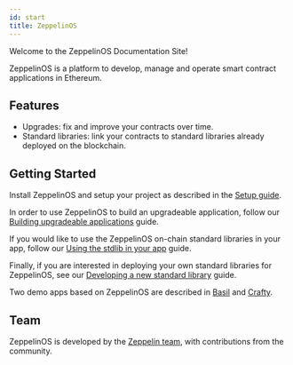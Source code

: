```yaml
---
id: start
title: ZeppelinOS
---
```


Welcome to the ZeppelinOS Documentation Site!

ZeppelinOS is a platform to develop, manage and operate smart contract
applications in Ethereum.

## Features

* Upgrades: fix and improve your contracts over time.
* Standard libraries: link your contracts to standard libraries already deployed on the blockchain.

## Getting Started

Install ZeppelinOS and setup your project as described in the [Setup guide](setup.md).

In order to use ZeppelinOS to build an upgradeable application, follow our
[Building upgradeable applications](building-upgradeable.md) guide.

If you would like to use the ZeppelinOS on-chain standard libraries in your app,
 follow our [Using the stdlib in your app](building-stdlib.md) guide. 

Finally, if you are interested in deploying your own standard libraries for ZeppelinOS,
see our [Developing a new standard library](developing.md) guide. 

Two demo apps based on ZeppelinOS are described in [Basil](basil.md) and [Crafty](crafty.md).


## Team

ZeppelinOS is developed by the [Zeppelin team](https://zeppelin.solutions/),
with contributions from the community.
